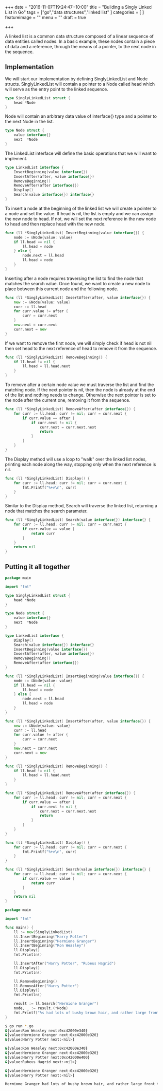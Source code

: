 +++
date = "2016-11-07T19:24:47+10:00"
title = "Building a Singly Linked List in Go"
tags = ["go","data structures","linked list"
]
categories = [
]
featureimage = ""
menu = ""
draft = true

+++

A linked list is a common data structure composed of a linear sequence of data entities called nodes. In a basic example, these nodes contain a piece of data and a reference, through the means of a pointer, to the next node in the sequence.

## Implementation
We will start our implementation by defining SinglyLinkedList and Node structs.
SinglyLinkedList will contain a pointer to a Node called head which will serve as the entry point to the linked sequence.
```go
type SinglyLinkedList struct {
	head *Node
}
```
Node will contain an arbitrary data value of interface{} type and a pointer to the next Node in the list.

```go
type Node struct {
	value interface{}
	next  *Node
}
```
The LinkedList interface will define the basic operations that we will want to implement.
```go
type LinkedList interface {
	InsertBeginning(value interface{})
	InsertAfter(after, value interface{})
	RemoveBeginning()
	RemoveAfter(after interface{})
	Display()
	Search(value interface{}) interface{}
}
```
To insert a node at the beginning of the linked list we will create a pointer to a node and set the value. If head is nil, the list is empty and we can assign the new node to head. If not, we will set the next reference in the new node to head and then replace head with the new node.
```go
func (ll *SinglyLinkedList) InsertBeginning(value interface{}) {
	node := &Node{value: value}
	if ll.head == nil {
		ll.head = node
	} else {
		node.next = ll.head
		ll.head = node
	}
}
```
Inserting after a node requires traversing the list to find the node that matches the search value. Once found, we want to create a new node to place between this current node and the following node.
```go
func (ll *SinglyLinkedList) InsertAfter(after, value interface{}) {
	new := &Node{value: value}
	curr := ll.head
	for curr.value != after {
		curr = curr.next
	}
	new.next = curr.next
	curr.next = new
}
```

If we want to remove the first node, we will simply check if head is not nil then set head to the next reference of head to remove it from the sequence.
```go
func (ll *SinglyLinkedList) RemoveBeginning() {
	if ll.head != nil {
		ll.head = ll.head.next
	}
}
```
To remove after a certain node value we must traverse the list and find the matching node. If the next pointer is nil, then the node is already at the end of the list and nothing needs to change. Otherwise the next pointer is set to the node after the current one, removing it from the sequence.
```go
func (ll *SinglyLinkedList) RemoveAfter(after interface{}) {
	for curr := ll.head; curr != nil; curr = curr.next {
		if curr.value == after {
			if curr.next != nil {
				curr.next = curr.next.next
				return
			}
		}
	}
}
```

The Display method will use a loop to "walk" over the linked list nodes, printing each node along the way, stopping only when the next reference is nil.
```go
func (ll *SinglyLinkedList) Display() {
	for curr := ll.head; curr != nil; curr = curr.next {
		fmt.Printf("%+v\n", curr)
	}
}
```

Similar to the Display method, Search will traverse the linked list, returning a node that matches the search parameter.
```go
func (ll *SinglyLinkedList) Search(value interface{}) interface{} {
	for curr := ll.head; curr != nil; curr = curr.next {
		if curr.value == value {
			return curr
		}
	}
	return nil
}
```


## Putting it all together

```go
package main

import "fmt"

type SinglyLinkedList struct {
	head *Node
}

type Node struct {
	value interface{}
	next  *Node
}

type LinkedList interface {
	Display()
	Search(value interface{}) interface{}
	InsertBeginning(value interface{})
	InsertAfter(after, value interface{})
	RemoveBeginning()
	RemoveAfter(after interface{})
}

func (ll *SinglyLinkedList) InsertBeginning(value interface{}) {
	node := &Node{value: value}
	if ll.head == nil {
		ll.head = node
	} else {
		node.next = ll.head
		ll.head = node
	}
}

func (ll *SinglyLinkedList) InsertAfter(after, value interface{}) {
	new := &Node{value: value}
	curr := ll.head
	for curr.value != after {
		curr = curr.next
	}
	new.next = curr.next
	curr.next = new
}

func (ll *SinglyLinkedList) RemoveBeginning() {
	if ll.head != nil {
		ll.head = ll.head.next
	}
}

func (ll *SinglyLinkedList) RemoveAfter(after interface{}) {
	for curr := ll.head; curr != nil; curr = curr.next {
		if curr.value == after {
			if curr.next != nil {
				curr.next = curr.next.next
				return
			}
		}
	}
}

func (ll *SinglyLinkedList) Display() {
	for curr := ll.head; curr != nil; curr = curr.next {
		fmt.Printf("%+v\n", curr)
	}
}

func (ll *SinglyLinkedList) Search(value interface{}) interface{} {
	for curr := ll.head; curr != nil; curr = curr.next {
		if curr.value == value {
			return curr
		}
	}
	return nil
}
```

```go
package main

import "fmt"

func main() {
	ll := new(SinglyLinkedList)
	ll.InsertBeginning("Harry Potter")
	ll.InsertBeginning("Hermione Granger")
	ll.InsertBeginning("Ron Weasley")
	ll.Display()
	fmt.Println()

	ll.InsertAfter("Harry Potter", "Rubeus Hagrid")
	ll.Display()
	fmt.Println()

	ll.RemoveBeginning()
	ll.RemoveAfter("Harry Potter")
	ll.Display()
	fmt.Println()

	result := ll.Search("Hermione Granger")
	node, _ := result.(*Node)
	fmt.Printf("%s had lots of bushy brown hair, and rather large front teeth.\n", node.value)
}
```

```bash
$ go run *.go
&{value:Ron Weasley next:0xc42000e340}
&{value:Hermione Granger next:0xc42000e320}
&{value:Harry Potter next:<nil>}

&{value:Ron Weasley next:0xc42000e340}
&{value:Hermione Granger next:0xc42000e320}
&{value:Harry Potter next:0xc42000e400}
&{value:Rubeus Hagrid next:<nil>}

&{value:Hermione Granger next:0xc42000e320}
&{value:Harry Potter next:<nil>}

Hermione Granger had lots of bushy brown hair, and rather large front teeth.
```
